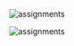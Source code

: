 
![assignments](https://github.com/shreeshailaya/c-dac/blob/main/Web%20Programming/Media/Assignments/26-7-d10.png)




![assignments](https://github.com/shreeshailaya/c-dac/blob/main/Web%20Programming/Media/Assignments/26-7-d10-2.png)
